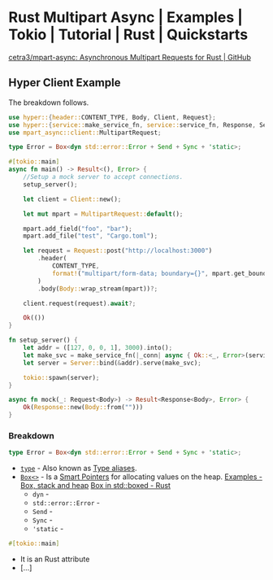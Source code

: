# Rust Multipart Async | Examples | Tokio | Tutorial | Rust | Quickstarts
[cetra3/mpart-async: Asynchronous Multipart Requests for Rust | GitHub](https://github.com/cetra3/mpart-async)

## Hyper Client Example
The breakdown follows.
```rust
use hyper::{header::CONTENT_TYPE, Body, Client, Request};
use hyper::{service::make_service_fn, service::service_fn, Response, Server};
use mpart_async::client::MultipartRequest;

type Error = Box<dyn std::error::Error + Send + Sync + 'static>;

#[tokio::main]
async fn main() -> Result<(), Error> {
    //Setup a mock server to accept connections.
    setup_server();

    let client = Client::new();

    let mut mpart = MultipartRequest::default();

    mpart.add_field("foo", "bar");
    mpart.add_file("test", "Cargo.toml");

    let request = Request::post("http://localhost:3000")
        .header(
            CONTENT_TYPE,
            format!("multipart/form-data; boundary={}", mpart.get_boundary()),
        )
        .body(Body::wrap_stream(mpart))?;

    client.request(request).await?;

    Ok(())
}

fn setup_server() {
    let addr = ([127, 0, 0, 1], 3000).into();
    let make_svc = make_service_fn(|_conn| async { Ok::<_, Error>(service_fn(mock)) });
    let server = Server::bind(&addr).serve(make_svc);

    tokio::spawn(server);
}

async fn mock(_: Request<Body>) -> Result<Response<Body>, Error> {
    Ok(Response::new(Body::from("")))
}
```
### Breakdown
```rust
type Error = Box<dyn std::error::Error + Send + Sync + 'static>;
```
- [`type`](https://doc.rust-lang.org/reference/items/type-aliases.html) - Also known as [Type aliases](https://doc.rust-lang.org/reference/items/type-aliases.html). 
- [`Box<>`](https://doc.rust-lang.org/book/ch15-01-box.html) - Is a [Smart Pointers](https://doc.rust-lang.org/book/ch15-00-smart-pointers.html) for allocating values on the heap. [Examples - Box, stack and heap](https://doc.rust-lang.org/rust-by-example/std/box.html) [Box in std::boxed - Rust](https://doc.rust-lang.org/std/boxed/struct.Box.html)
    - `dyn` - 
    - `std::error::Error` - 
    - `Send` - 
    - `Sync` - 
    - `'static` - 

```rust
#[tokio::main]
```
- It is an Rust attribute
- [...]
